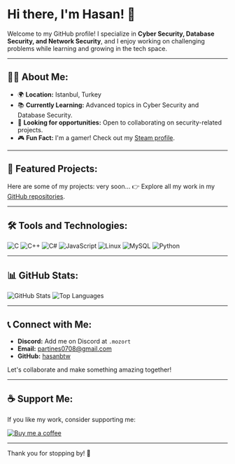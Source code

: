 # Hi there, I'm Hasan! 👋

Welcome to my GitHub profile! I specialize in **Cyber Security, Database Security, and Network Security**, and I enjoy working on challenging problems while learning and growing in the tech space.

---

## 👨‍💻 About Me:
- 🌍 **Location:** Istanbul, Turkey
- 📚 **Currently Learning:** Advanced topics in Cyber Security and Database Security.
- 💼 **Looking for opportunities:** Open to collaborating on security-related projects.
- 🎮 **Fun Fact:** I'm a gamer! Check out my [Steam profile](https://steamcommunity.com/profiles/76561198806946457/).

---

## 📂 Featured Projects:
Here are some of my projects:
very soon...
👉 Explore all my work in my [GitHub repositories](https://github.com/hasanbtw).

---

## 🛠️ Tools and Technologies:

![C](https://img.shields.io/badge/-C-blue?logo=c&logoColor=white)
![C++](https://img.shields.io/badge/-C++-00599C?logo=c%2B%2B&logoColor=white)
![C#](https://img.shields.io/badge/-C%23-239120?logo=c-sharp&logoColor=white)
![JavaScript](https://img.shields.io/badge/-JavaScript-F7DF1E?logo=javascript&logoColor=black)
![Linux](https://img.shields.io/badge/-Linux-FCC624?logo=linux&logoColor=black)
![MySQL](https://img.shields.io/badge/-MySQL-4479A1?logo=mysql&logoColor=white)
![Python](https://img.shields.io/badge/-Python-3776AB?logo=python&logoColor=white)

---

## 📊 GitHub Stats:

![GitHub Stats](https://github-readme-stats.vercel.app/api?username=hasanbtw&show_icons=true&theme=radical)
![Top Languages](https://github-readme-stats.vercel.app/api/top-langs/?username=hasanbtw&layout=compact&theme=radical)

---

## 📞 Connect with Me:

- **Discord:** Add me on Discord at `.mozort`
- **Email:** [partines0708@gmail.com](mailto:partines0708@gmail.com)
- **GitHub:** [hasanbtw](https://github.com/hasanbtw)

Let's collaborate and make something amazing together!

---

## ☕ Support Me:
If you like my work, consider supporting me:

[![Buy me a coffee](https://img.shields.io/badge/-Buy%20Me%20a%20Coffee-FFDD00?logo=buy-me-a-coffee&logoColor=black)](https://www.buymeacoffee.com/hasanbtw)

---

Thank you for stopping by! 🚀
